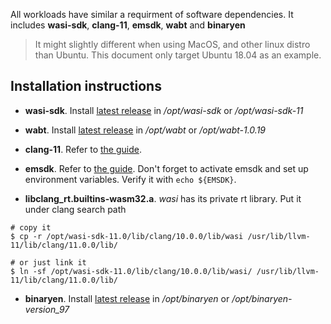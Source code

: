 All workloads have similar a requirment of software dependencies. It includes
**wasi-sdk**, **clang-11**, **emsdk**, **wabt** and **binaryen**

> It might slightly different when using MacOS, and other linux distro than Ubuntu. This document only target
Ubuntu 18.04 as an example.

## Installation instructions

- **wasi-sdk**. Install
  [latest release](https://github.com/WebAssembly/wasi-sdk/releases/download/wasi-sdk-11/wasi-sdk-11.0-linux.tar.gz)
  in */opt/wasi-sdk* or */opt/wasi-sdk-11*

- **wabt**. Install
  [latest release](https://github.com/WebAssembly/wabt/releases/download/${WABT_VER}/wabt-1.0.19-ubuntu.tar.gz)
  in */opt/wabt* or */opt/wabt-1.0.19*

- **clang-11**. Refer to [the guide](https://apt.llvm.org/).

- **emsdk**. Refer to [the guide](https://emscripten.org/docs/getting_started/downloads.html). Don't forget to activate
  emsdk and set up environment variables. Verify it with `echo ${EMSDK}`.

- **libclang_rt.builtins-wasm32.a**. *wasi* has its private rt library. Put it under clang search path

``` shell
# copy it
$ cp -r /opt/wasi-sdk-11.0/lib/clang/10.0.0/lib/wasi /usr/lib/llvm-11/lib/clang/11.0.0/lib/

# or just link it
$ ln -sf /opt/wasi-sdk-11.0/lib/clang/10.0.0/lib/wasi/ /usr/lib/llvm-11/lib/clang/11.0.0/lib/
```

- **binaryen**. Install
  [latest release](https://github.com/WebAssembly/binaryen/releases/download/version_97/binaryen-version_97-x86_64-linux.tar.gz)
  in */opt/binaryen* or */opt/binaryen-version_97*
